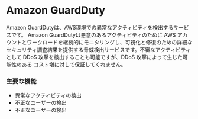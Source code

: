 # Amazon GuardDuty

Amazon GuardDutyは、AWS環境での異常なアクティビティを検出するサービスです。
Amazon GuardDutyは悪意のあるアクティビティのために AWS アカウントとワークロードを継続的にモニタリングし、可視化と修復のための詳細なセキュリティ調査結果を提供する脅威検出サービスです。不審なアクティビティとして DDoS 攻撃を検出することも可能ですが、DDoS 攻撃によって生じた可能性のある コスト増に対して保証してくれません。

### 主要な機能

- 異常なアクティビティの検出
- 不正なユーザーの検出
- 不正なユーザーの検出